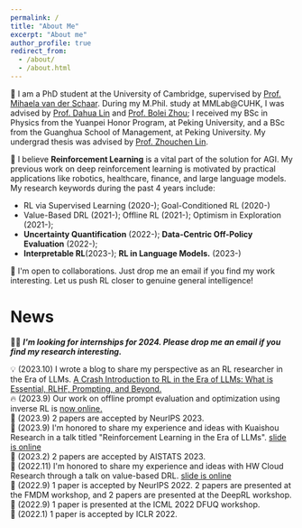 ```yaml
---
permalink: /
title: "About Me"
excerpt: "About me"
author_profile: true
redirect_from:
  - /about/
  - /about.html
---
```


🚀 I am a PhD student at the University of Cambridge, supervised by <a href="https://www.vanderschaar-lab.com/prof-mihaela-van-der-schaar/">Prof. Mihaela van der Schaar</a>. During my M.Phil. study at MMLab@CUHK, I was advised by <a href="http://dahua.me/">Prof. Dahua Lin</a> and <a href="http://bzhou.ie.cuhk.edu.hk/">Prof. Bolei Zhou</a>; I received my BSc in Physics from the Yuanpei Honor Program, at Peking University, and a BSc from the Guanghua School of Management, at Peking University. My undergrad thesis was advised by <a href="https://zhouchenlin.github.io/">Prof. Zhouchen Lin</a>.


🤖️ I believe **Reinforcement Learning** is a vital part of the solution for AGI. My previous work on deep reinforcement learning is motivated by practical applications like robotics, healthcare, finance, and large language models. My research keywords during the past 4 years include:
- RL via Supervised Learning (2020-); Goal-Conditioned RL (2020-)
- Value-Based DRL (2021-); Offline RL (2021-); Optimism in Exploration (2021-); 
- **Uncertainty Quantification** (2022-); **Data-Centric Off-Policy Evaluation** (2022-); 
- **Interpretable RL**(2023-); **RL in Language Models.** (2023-)

🤝 I'm open to collaborations. Just drop me an email if you find my work interesting. Let us push RL closer to genuine general intelligence!




News
======
📎📍 _**I'm looking for internships for 2024. Please drop me an email if you find my research interesting.**_

💡 (2023.10) I wrote a blog to share my perspective as an RL researcher in the Era of LLMs. [A Crash Introduction to RL in the Era of LLMs: What is Essential, RLHF, Prompting, and Beyond.
](https://holaris.notion.site/A-Crash-Introduction-to-RL-in-the-Era-of-LLMs-What-is-Essential-RLHF-Prompting-and-Beyond-cbe9af5aa722488b9aade4de6ab9c565?pvs=4) <br>
🔥 (2023.9) Our work on offline prompt evaluation and optimization using inverse RL is <a href="https://arxiv.org/pdf/2309.06553.pdf">now online. </a><br>
📄 (2023.9) 2 papers are accepted by NeurIPS 2023. <br>
💬 (2023.9) I'm honored to share my experience and ideas with Kuaishou Research in a talk titled "Reinforcement Learning in the Era of LLMs". <be> <a href="https://holarissun.github.io/files/RLHF_Kuai_final.pdf"> slide is online </a>  <br>
📄 (2023.2) 2 papers are accepted by AISTATS 2023. <br>
💬 (2022.11) I'm honored to share my experience and ideas with HW Cloud Research through a talk on value-based DRL. <be> <a href="https://sites.google.com/view/rewardshaping"> slide is online </a>  <br>
📄 (2022.9) 1 paper is accepted by NeurIPS 2022. 2 papers are presented at the FMDM workshop, and 2 papers are presented at the DeepRL workshop. <br>
📄 (2022.9) 1 paper is presented at the ICML 2022 DFUQ workshop. <br>
📄 (2022.1) 1 paper is accepted by ICLR 2022. <br>


<!--

Education
======
 <span style="font-weight: bold;"> 💪 Ph.D., van der Schaar Lab, University of Cambridge, Jun.2025 (expected)<br>
  </span>
  - Research Topic: Reality-Centric Deep Reinforcement Learning

  <span style="font-weight: bold;"> 🎓 M.Phil., MMLab, The Chinese University of Hong Kong, Sep.2021.<br>
  </span>
  - Thesis:
    <a href="https://github.com/2Groza/MPhil_Thesis/blob/main/MPhil_Thesis.pdf">Toward Practical Deep Reinforcement Learning: Sample-Efficient Self-Supervised Continuous Control</a><br>
  
  - Slide can be found at: 
    <a href="https://github.com/2Groza/MPhil_Thesis/blob/main/Toward%20Practical%20Reinforcement%20Learning.pptx">Slide</a><br>
  <p class="item_desc"></p>
  
  
<span style="font-weight: bold;"> 👨‍🎓 B.Sc., School of Physics & Yuanpei College, Peking University, Jul.2018.<br>
</span>


I worked as an RA at the LCDM group@UIUC. I used to work on cosmology gravitational lensing in Prof.  and Ultracold atom during my undergrad research.
-->
